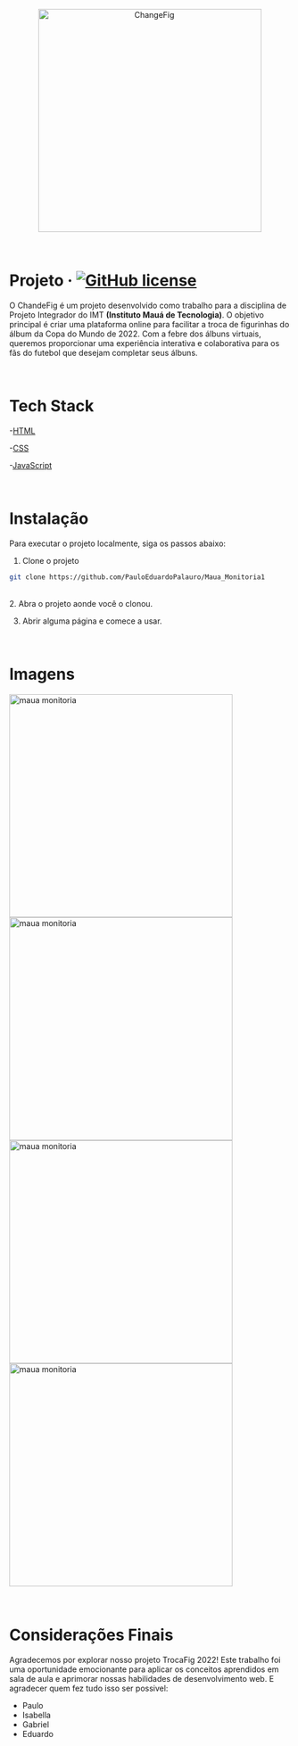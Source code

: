 <p align="center">
  <img src="https://i.imgur.com/nQomAiJ.png" width="400" alt="ChangeFig" />
</p>

<br>

# Projeto &middot; [![GitHub license](https://img.shields.io/badge/IMT-P.I-blue.svg)](https://maua.br/)
O ChandeFig é um projeto desenvolvido como trabalho para a disciplina de Projeto Integrador do IMT **(Instituto Mauá de Tecnologia)**. O objetivo principal é criar uma plataforma online para facilitar a troca de figurinhas do álbum da Copa do Mundo de 2022. Com a febre dos álbuns virtuais, queremos proporcionar uma experiência interativa e colaborativa para os fãs do futebol que desejam completar seus álbuns.

<br>

# Tech Stack
-[HTML](https://developer.mozilla.org/en-US/docs/Web/HTML)

-[CSS](https://developer.mozilla.org/en-US/docs/Web/CSS)

-[JavaScript](https://developer.mozilla.org/pt-BR/docs/Web/JavaScript)

<br>

# Instalação

Para executar o projeto localmente, siga os passos abaixo:

1. Clone o projeto
```bash
git clone https://github.com/PauloEduardoPalauro/Maua_Monitoria1
```
<br>
2. Abra o projeto aonde você o clonou.
<br>

3. Abrir alguma página e comece a usar.
<br>

# Imagens

<img src="https://i.imgur.com/v25qg1i.png" width="400" alt="maua monitoria" /> <img src="https://i.imgur.com/PTGiqn0.png" width="400" alt="maua monitoria" />
<img src="https://i.imgur.com/mPMtX6T.png" width="400" alt="maua monitoria" /> <img src="https://i.imgur.com/I26TRYs.png" width="400" alt="maua monitoria" />

<br>

# Considerações Finais

Agradecemos por explorar nosso projeto TrocaFig 2022! Este trabalho foi uma oportunidade emocionante para aplicar os conceitos aprendidos em sala de aula e aprimorar nossas habilidades de desenvolvimento web. E agradecer quem fez tudo isso ser possivel:

- Paulo 
- Isabella
- Gabriel
- Eduardo

